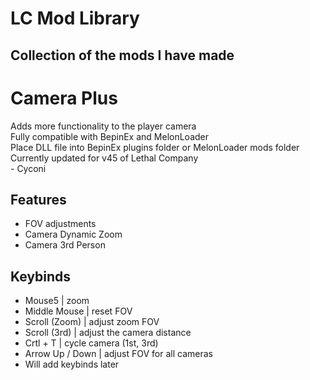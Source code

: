 # LC Mod Library
## Collection of the mods I have made


# Camera Plus

Adds more functionality to the player camera</br >
Fully compatible with BepinEx and MelonLoader</br >
Place DLL file into BepinEx plugins folder or MelonLoader mods folder</br >
Currently updated for v45 of Lethal Company</br >
    - Cyconi

## Features
* FOV adjustments
* Camera Dynamic Zoom
* Camera 3rd Person

## Keybinds
* Mouse5          | zoom
* Middle Mouse    | reset FOV
* Scroll (Zoom)   | adjust zoom FOV
* Scroll (3rd)    | adjust the camera distance
* Crtl + T        | cycle camera (1st, 3rd)
* Arrow Up / Down | adjust FOV for all cameras
* Will add keybinds later
